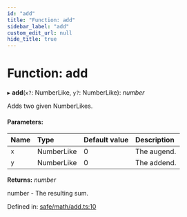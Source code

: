 ```yaml
---
id: "add"
title: "Function: add"
sidebar_label: "add"
custom_edit_url: null
hide_title: true
---
```


# Function: add

▸ **add**(`x?`: NumberLike, `y?`: NumberLike): *number*

Adds two given NumberLikes.

#### Parameters:

Name | Type | Default value | Description |
:------ | :------ | :------ | :------ |
`x` | NumberLike | 0 | The augend.   |
`y` | NumberLike | 0 | The addend.   |

**Returns:** *number*

number - The resulting sum.

Defined in: [safe/math/add.ts:10](https://github.com/diced/hikidashi/blob/4f12be0/src/safe/math/add.ts#L10)
